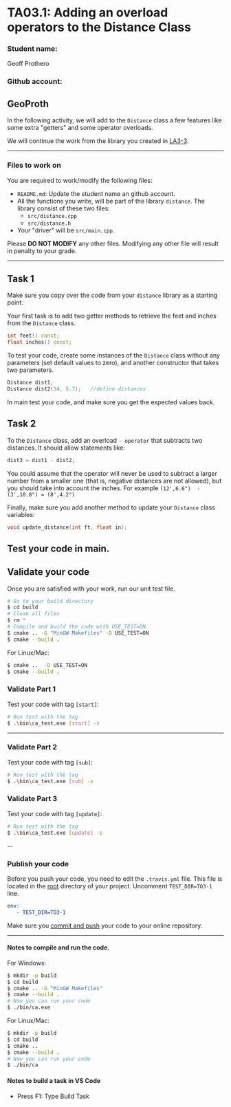 # TA03.1: Adding an overload operators to the Distance Class 

### Student name: 
Geoff Prothero

### Github account:
GeoProth
---
In the following activity, we will add to the `Distance` class a few features like some extra "getters" and some operator overloads.

We will continue the work from the library you created in [LA3-3](../LA3-3/README.md). 


---
### Files to work on
You are required to work/modify the following files:
- `README.md`: Update the student name an github account.
- All the functions you write, will be part of the library `distance`. The library consist of these two files: 
  - `src/distance.cpp`
  - `src/distance.h`
- Your "driver" will be `src/main.cpp`.

Please **DO NOT MODIFY** any other files. Modifying any other file will result in penalty to your grade.

---
## Task 1
Make sure you copy over the code from your `distance` library as a starting point. 

Your first task is to add two getter methods to retrieve the feet and inches from the `Distance` class.
```cpp
int feet() const;
float inches() const;
```
To test your code, create some instances of the `Distance` class without any parameters (set default values to zero), and another constructor that takes two parameters. 
```cpp
Distance dist1;
Distance dist2(34, 5.7);   //define distances
```
In main test your code, and make sure you get the expected values back. 


## Task 2
To the `Distance` class, add an overload `- operator` that subtracts two distances. It should allow statements like: 
```cpp
dist3 = dist1 - dist2;
```
You could assume that the operator will never be used to subtract a larger number from a smaller one (that is, negative distances are not allowed), but you should take into account the inches. For example
`(12',6.6")  -  (3',10.8") = (8',4.2")`

Finally, make sure you add another method to update your `Distance` class variables:
```cpp
void update_distance(int ft, float in); 
```

Test your code in main.
---


## Validate your code
Once you are satisfied with your work, run our unit test file.
```bash
# Go to your build directory
$ cd build
# Clean all files
$ rm *
# Compile and build the code with USE_TEST=ON
$ cmake .. -G "MinGW Makefiles" -D USE_TEST=ON
$ cmake --build .
```
For Linux/Mac:
```bash
$ cmake ..  -D USE_TEST=ON
$ cmake --build .
```
 
### Validate Part 1
Test your code with tag `[start]`:
```bash
# Run test with the tag 
$ .\bin\ca_test.exe [start] -s
```
---
### Validate Part 2
Test your code with tag `[sub]`:
```bash
# Run test with the tag 
$ .\bin\ca_test.exe [sub] -s
```

### Validate Part 3
Test your code with tag `[update]`:
```bash
# Run test with the tag 
$ .\bin\ca_test.exe [update] -s
```

--
### Publish your code
Before you push your code, you need to edit the `.travis.yml` file. This file is located in the [root](../.travis.yml)
directory of your project. Uncomment `TEST_DIR=TO3-1` line. 

```CMake
env: 
   - TEST_DIR=TO3-1
```

Make sure you [commit and push](https://code.visualstudio.com/docs/editor/versioncontrol) your code to your online repository.

---


#### Notes to compile and run the code.

For Windows:
```bash
$ mkdir -p build
$ cd build
$ cmake .. -G "MinGW Makefiles"
$ cmake --build .
# Now you can run your code
$ ./bin/ca.exe
```
For Linux/Mac:
```bash
$ mkdir -p build
$ cd build
$ cmake ..
$ cmake --build .
# Now you can run your code
$ ./bin/ca
```
#### Notes to build a task in VS Code

- Press F1: Type Build Task